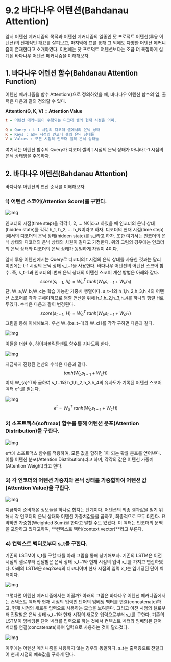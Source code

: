 # 9.2 바다나우 어텐션(Bahdanau Attention)

앞서 어텐션 메커니즘의 목적과 어텐션 메커니즘의 일종인 닷 프로덕트 어텐션(루옹 어텐션)의 전체적인 개요를 살펴보고, 마지막에 표를 통해 그 외에도 다양한 어텐션 메커니즘이 존재한다고 소개하였다. 이번에는 닷 프로덕트 어텐션보다는 조금 더 복잡하게 설계된 바다나우 어텐션 메커니즘을 이해해보자.

## 1. 바다나우 어텐션 함수(Bahdanau Attention Function)

어텐션 메커니즘을 함수 Attention()으로 정의하였을 때, 바다나우 어텐션 함수의 입, 출력은 다음과 같의 정의할 수 있다.

**Attention(Q, K, V) = Attention Value**

```ini
t = 어텐션 메커니즘이 수행되는 디코더 셀의 현재 시점을 의미.

Q = Query : t-1 시점의 디코더 셀에서의 은닉 상태
K = Keys : 모든 시점의 인코더 셀의 은닉 상태들
V = Values : 모든 시점의 인코더 셀의 은닉 상태들
```

여기서는 어텐션 함수의 Query가 디코더 셀의 t 시점의 은닉 상태가 아니라 t-1 시점의 은닉 상태임을 주목하자.

## **2. 바다나우 어텐션(Bahdanau Attention)**

바다나우 어텐션의 연산 순서를 이해해보자.

### **1) 어텐션 스코어(Attention Score)를 구한다.**

![img](https://wikidocs.net/images/page/73161/%EB%B0%94%EB%8B%A4%EB%82%98%EC%9A%B0%EC%96%B4%ED%85%90%EC%85%981.PNG)

인코더의 시점(time step)을 각각 1, 2, ... N이라고 하였을 때 인코더의 은닉 상태(hidden state)를 각각 h_1, h_2, ... h_N이라고 하자. 디코더의 현재 시점(time step) t에서의 디코더의 은닉 상태(hidden state)를 s_t라고 하자. 또한 여기서는 인코더의 은닉 상태와 디코더의 은닉 상태의 차원이 같다고 가정한다. 위의 그림의 경우에는 인코더의 은닉 상태와 디코더의 은닉 상태가 동일하게 차원이 4이다.

앞서 루옹 어텐션에서는 Query로 디코더의 t 시점의 은닉 상태를 사용한 것과는 달리 이번에는 t-1 시점의 은닉 상태 s_t−1을 사용한다. 바다나우 어텐션의 어텐션 스코어 함수. 즉, s_t−1과 인코더의 i번째 은닉 상태의 어텐션 스코어 계산 방법은 아래와 같다.
$$
score(s_{t-1},\ h_{i}) = W_{a}^{T}\ tanh(W_{b}s_{t-1}+W_{c}h_{i})
$$
단, W_a,W_b,W_c는 학습 가능한 가중치 행렬이다. s_t−1와 h_1,h_2,h_3,h_4의 어텐션 스코어를 각각 구해야하므로 병렬 연산을 위해 h_1,h_2,h_3,h_4를 하나의 행렬 H로 두겠다. 수식은 다음과 같이 변경된다.
$$
score(s_{t-1},\ H) = W_{a}^{T}\ tanh(W_{b}s_{t-1}+W_{c}H)
$$
그림을 통해 이해해보자. 우선 W_{bs_t−1}와 W_cH를 각각 구하면 다음과 같다.

![img](https://wikidocs.net/images/page/73161/%EB%B0%94%EB%8B%A4%EB%82%98%EC%9A%B0%EC%96%B4%ED%85%90%EC%85%982.PNG)

이들을 더한 후, 하이퍼볼릭탄젠트 함수를 지나도록 한다.

![img](https://wikidocs.net/images/page/73161/%EB%B0%94%EB%8B%A4%EB%82%98%EC%9A%B0%EC%96%B4%ED%85%90%EC%85%983.PNG)

지금까지 진행된 연산의 수식은 다음과 같다.
$$
tanh(W_{b}s_{t-1}+W_{c}H)
$$
이제 W_{a}^T와 곱하여 s_t−1와 h_1,h_2,h_3,h_4의 유사도가 기록된 어텐션 스코어 벡터 e^t를 얻는다.

![img](https://wikidocs.net/images/page/73161/%EB%B0%94%EB%8B%A4%EB%82%98%EC%9A%B0%EC%96%B4%ED%85%90%EC%85%984.PNG)
$$
e^{t} = W_{a}^{T}\ tanh(W_{b}s_{t-1}+W_{c}H)
$$


### **2) 소프트맥스(softmax) 함수를 통해 어텐션 분포(Attention Distribution)를 구한다.**

![img](https://wikidocs.net/images/page/73161/%EC%96%B4%ED%85%90%EC%85%98%EB%94%94%EC%8A%A4%ED%8A%B8%EB%A6%AC%EB%B7%B0%EC%85%98.PNG)

e^t에 소프트맥스 함수를 적용하여, 모든 값을 합하면 1이 되는 확률 분포를 얻어낸다. 이를 어텐션 분포(Attention Distribution)라고 하며, 각각의 값은 어텐션 가중치(Attention Weight)라고 한다.

### **3) 각 인코더의 어텐션 가중치와 은닉 상태를 가중합하여 어텐션 값(Attention Value)을 구한다.**

![img](https://wikidocs.net/images/page/73161/%EC%BB%A8%ED%85%8D%EC%8A%A4%ED%8A%B8%EB%B2%A1%ED%84%B0.PNG)

지금까지 준비해온 정보들을 하나로 합치는 단계이다. 어텐션의 최종 결과값을 얻기 위해서 각 인코더의 은닉 상태와 어텐션 가중치값들을 곱하고, 최종적으로 모두 더한다. 요약하면 가중합(Weighted Sum)을 한다고 말할 수도 있겠다. 이 벡터는 인코더의 문맥을 포함하고 있다고하여, **컨텍스트 벡터(context vector)**라고 부른다.

### **4) 컨텍스트 벡터로부터 s_t를 구한다.**

기존의 LSTM이 s_t를 구할 때를 아래 그림을 통해 상기해보자. 기존의 LSTM은 이전 시점의 셀로부터 전달받은 은닉 상태 s_t−1와 현재 시점의 입력 x_t를 가지고 연산하였다. 아래의 LSTM은 seq2seq의 디코더이며 현재 시점의 입력 x_t는 임베딩된 단어 벡터이다.

![img](https://wikidocs.net/images/page/73161/LSTM.PNG)

그렇다면 어텐션 메커니즘에서는 어떨까? 아래의 그림은 바다나우 어텐션 메커니즘에서는 컨텍스트 벡터와 현재 시점의 입력인 단어의 임베딩 벡터를 연결(concatenate)하고, 현재 시점의 새로운 입력으로 사용하는 모습을 보여준다. 그리고 이전 시점의 셀로부터 전달받은 은닉 상태 s_t−1와 현재 시점의 새로운 입력으로부터 s_t를 구한다. 기존의 LSTM이 임베딩된 단어 벡터를 입력으로 하는 것에서 컨텍스트 벡터와 임베딩된 단어 벡터를 연결(concatenate)하여 입력으로 사용하는 것이 달라졌다.

![img](https://wikidocs.net/images/page/73161/%EB%B0%94%EB%8B%A4%EB%82%98%EC%9A%B0%EC%96%B4%ED%85%90%EC%85%985.PNG)

이후에는 어텐션 메커니즘을 사용하지 않는 경우와 동일하다. s_t는 출력층으로 전달되어 현재 시점의 예측값을 구하게 된다.